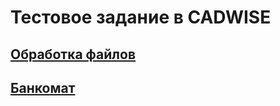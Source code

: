 ﻿# Тестовое задание в CADWISE

## [Обработка файлов](FileProcessor.WpfUi/README.md)

## [Банкомат](Atm.WpfUi/README.md)
